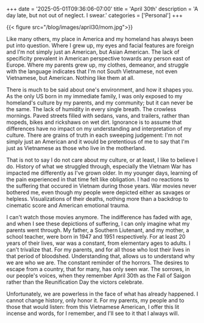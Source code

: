 +++
date = '2025-05-01T09:36:06-07:00'
title = 'April 30th'
description = 'A day late, but not out of neglect. I swear.'
categories = ['Personal']
+++

{{< figure src="/blog/images/april30/mom.jpg">}}

Like many others, my place in America and my homeland has always been put into question. Where I grew up, my eyes and facial features are foreign and I'm not simply just an American, but Asian American. The lack of specificity prevalent in American perspective towards any person east of Europe. Where my parents grew up, my clothes, demeanor, and struggle with the language indicates that I'm not South Vietnamese, not even Vietnamese, but American. Nothing like them at all.

There is much to be said about one's environment, and how it shapes you. As the only US born in my immediate family, I was only exposed to my homeland's culture by my parents, and my community; but it can never be the same. The lack of humidity in every single breath. The crowless mornings. Paved streets filled with sedans, vans, and trailers, rather than mopeds, bikes and rickshaws on wet dirt. Ignorance is to assume that differences have no impact on my understanding and interpretation of my culture. There are grains of truth in each sweeping judgement: I'm not simply just an American and it would be pretentious of me to say that I'm just as Vietnamese as those who live in the motherland. 

That is not to say I do not care about my culture, or at least, I like to believe I do. History of what we struggled through, especially the Vietnam War has impacted me differently as I've grown older. In my younger days, learning of the pain experienced in that time felt like obligation. I had no reactions to the suffering that occured in Vietnam during those years. War movies never bothered me, even though my people were depicted either as savages or helpless. Visualizations of their deaths, nothing more than a backdrop to cinematic score and American emotional trauma.  

I can't watch those movies anymore. The indifference has faded with age, and when I see these depictions of suffering, I can only imagine what my parents went through. My father, a Southern Liutenant, and my mother, a school teacher, were born in 1947 and 1951 respectively. For at least 20 years of their lives, war was a constant, from elementary ages to adults. I can't trivalize that. For my parents, and for all those who lost their lives in that period of bloodshed. Understanding that, allows us to understand why we are who we are. The constant reminder of the horrors. The desires to escape from a country, that for many, has only seen war. The sorrows, in our people's voices, when they remember April 30th as the Fall of Saigon rather than the Reunification Day the victors celebrate. 

Unfortunately, we are powerless in the face of what has already happened. I cannot change history, only honor it. For my parents, my people and to those that would listen: from this Vietnamese American, I offer this lit incense and words, for I remember, and I'll see to it that I always will. 